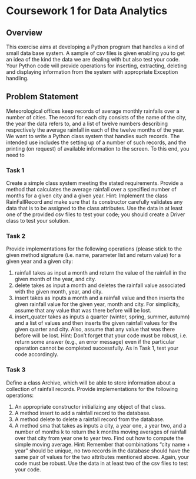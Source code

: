 # Coursework 1 for Data Analytics

## Overview
This exercise aims at developing a Python program that handles a kind of small
data base system. A sample of csv files is given enabling you to get an idea of the
kind the data we are dealing with but also test your code. Your Python code will
provide operations for inserting, extracting, deleting and displaying information
from the system with appropriate Exception handling.

## Problem Statement
Meteorological offices keep records of average monthly rainfalls over a number of
cities. The record for each city consists of the name of the city, the year the data refers
to, and a list of twelve numbers describing respectively the average rainfall in each of
the twelve months of the year. We want to write a Python class system that handles
such records. The intended use includes the setting up of a number of such records,
and the printing (on request) of available information to the screen. To this end, you
need to

### Task 1
Create a simple class system meeting the stated requirements. Provide a method that
calculates the average rainfall over a specified number of months for a given city and
a given year.
Hint: Implement the class RainFallRecord and make sure that its constructor
carefully validates any data that is to be assigned to the class attributes. Use the
data in at least one of the provided csv files to test your code; you should create
a Driver class to test your solution.

### Task 2
Provide implementations for the following operations (please stick to the given
method signature (i.e. name, parameter list and return value) for a given year and
a given city:
1. rainfall takes as input a month and return the value of the rainfall in the
given month of the year, and city.
2. delete takes as input a month and deletes the rainfall value associated
with the given month, year, and city.
3. insert takes as inputs a month and a rainfall value and then inserts the
given rainfall value for the given year, month and city. For simplicity,
assume that any value that was there before will be lost.
4. insert_quater takes as inputs a quarter (winter, spring, summer,
autumn) and a list of values and then inserts the given rainfall values for
the given quarter and city. Also, assume that any value that was there
before will be lost.
Hint: Don’t forget that your code must be robust, i.e. return some answer (e.g.,
an error message) even if the particular operation cannot be completed
successfully. As in Task 1, test your code accordingly.
### Task 3
Define a class Archive, which will be able to store information about a collection of
rainfall records. Provide implementations for the following operations:
1. An appropriate constructor initializing any object of that class.
2. A method insert to add a rainfall record to the database.
3. A method delete to delete a rainfall record from the database. 
4. A method sma that takes as inputs a city, a year one, a year two, and a
number of months k to return the k months moving averages of rainfall
over that city from year one to year two. Find out how to compute the
simple moving average.
Hint: Remember that combinations “city name + year” should be unique, no
two records in the database should have the same pair of values for the two
attributes mentioned above.
Again, your code must be robust. Use the data in
at least two of the csv files to test your code.